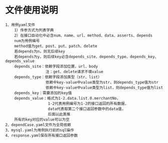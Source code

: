 # 文件使用说明
    1、用例yaml文件
        1）传参方式为列表字典
        2）在接口自动化中必含num、name、url、method、data、asserts、depends
        num为用例编号
        method值为get、post、put、patch、delete
        若depends为n，则无后续key
        若depends为y，则后续key必含depends_site、depends_type、depends_key、depends_value
        depends_site：依赖字段添加位置，url、body
                      注：get、delete请求不填value
        depends_type：依赖字段添加类型（str、list）
                      依赖中key-value中value类型为str，则depends_type值为str
                      依赖中key-value中value类型为list，则depends_type值为list
        depends_key：需要添加的key值
        depends_value：格式为1-2.data.list.0.merchantNo，
                       1-2代表用例编号为1-2的接口返回的所有数据，
                       data代表取第二个接口返回参数中的data值，
                       后面以此类推
        所有的key对应的value可以为空
    2、dependCase.yaml文件为全局依赖
    3、mysql.yaml为用例执行前的sql操作
    4、response.yaml保存所有接口返回参数
 